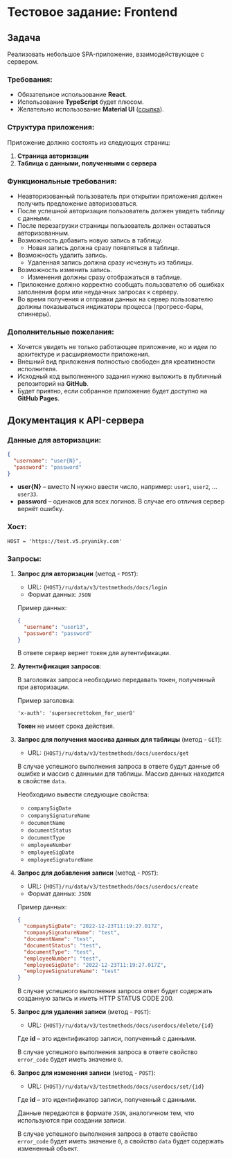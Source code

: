 # Тестовое задание: Frontend

## Задача

Реализовать небольшое SPA-приложение, взаимодействующее с сервером.

### Требования:

- Обязательное использование **React**.
- Использование **TypeScript** будет плюсом.
- Желательно использование **Material UI** ([ссылка](https://mui.com/)).

### Структура приложения:

Приложение должно состоять из следующих страниц:

1. **Страница авторизации**
2. **Таблица с данными, полученными с сервера**

### Функциональные требования:

- Неавторизованный пользователь при открытии приложения должен получить предложение авторизоваться.
- После успешной авторизации пользователь должен увидеть таблицу с данными.
- После перезагрузки страницы пользователь должен оставаться авторизованным.
- Возможность добавить новую запись в таблицу.
  - Новая запись должна сразу появляться в таблице.
- Возможность удалить запись.
  - Удаленная запись должна сразу исчезнуть из таблицы.
- Возможность изменить запись.
  - Изменения должны сразу отображаться в таблице.
- Приложение должно корректно сообщать пользователю об ошибках заполнения форм или неудачных запросах к серверу.
- Во время получения и отправки данных на сервер пользователю должны показываться индикаторы процесса (прогресс-бары, спиннеры).

### Дополнительные пожелания:

- Хочется увидеть не только работающее приложение, но и идеи по архитектуре и расширяемости приложения.
- Внешний вид приложения полностью свободен для креативности исполнителя.
- Исходный код выполненного задания нужно выложить в публичный репозиторий на **GitHub**.
- Будет приятно, если собранное приложение будет доступно на **GitHub Pages**.

## Документация к API-сервера

### Данные для авторизации:

```json
{
  "username": "user{N}",
  "password": "password"
}
```

- **user{N}** – вместо N нужно ввести число, например: `user1`, `user2`, … `user33`.
- **password** – одинаков для всех логинов. В случае его отличия сервер вернёт ошибку.

### Хост:

`HOST = 'https://test.v5.pryaniky.com'`

### Запросы:

1. **Запрос для авторизации** (метод - `POST`):

   - URL: `{HOST}/ru/data/v3/testmethods/docs/login`
   - Формат данных: `JSON`

   Пример данных:

   ```json
   {
     "username": "user13",
     "password": "password"
   }
   ```

   В ответе сервер вернет токен для аутентификации.

2. **Аутентификация запросов**:

   В заголовках запроса необходимо передавать токен, полученный при авторизации.

   Пример заголовка:

   ```plaintext
   'x-auth': 'supersecrettoken_for_user8'
   ```

   **Токен** не имеет срока действия.

3. **Запрос для получения массива данных для таблицы** (метод - `GET`):

   - URL: `{HOST}/ru/data/v3/testmethods/docs/userdocs/get`

   В случае успешного выполнения запроса в ответе будут данные об ошибке и массив с данными для таблицы. Массив данных находится в свойстве `data`.

   Необходимо вывести следующие свойства:

   - `companySigDate`
   - `companySignatureName`
   - `documentName`
   - `documentStatus`
   - `documentType`
   - `employeeNumber`
   - `employeeSigDate`
   - `employeeSignatureName`

4. **Запрос для добавления записи** (метод - `POST`):

   - URL: `{HOST}/ru/data/v3/testmethods/docs/userdocs/create`
   - Формат данных: `JSON`

   Пример данных:

   ```json
   {
     "companySigDate": "2022-12-23T11:19:27.017Z",
     "companySignatureName": "test",
     "documentName": "test",
     "documentStatus": "test",
     "documentType": "test",
     "employeeNumber": "test",
     "employeeSigDate": "2022-12-23T11:19:27.017Z",
     "employeeSignatureName": "test"
   }
   ```

   В случае успешного выполнения запроса ответ будет содержать созданную запись и иметь HTTP STATUS CODE 200.

5. **Запрос для удаления записи** (метод - `POST`):

   - URL: `{HOST}/ru/data/v3/testmethods/docs/userdocs/delete/{id}`

   Где **id** – это идентификатор записи, полученный с данными.

   В случае успешного выполнения запроса в ответе свойство `error_code` будет иметь значение `0`.

6. **Запрос для изменения записи** (метод - `POST`):

   - URL: `{HOST}/ru/data/v3/testmethods/docs/userdocs/set/{id}`

   Где **id** – это идентификатор записи, полученный с данными.

   Данные передаются в формате `JSON`, аналогичном тем, что используются при создании записи.

   В случае успешного выполнения запроса в ответе свойство `error_code` будет иметь значение `0`, а свойство `data` будет содержать измененный объект.
